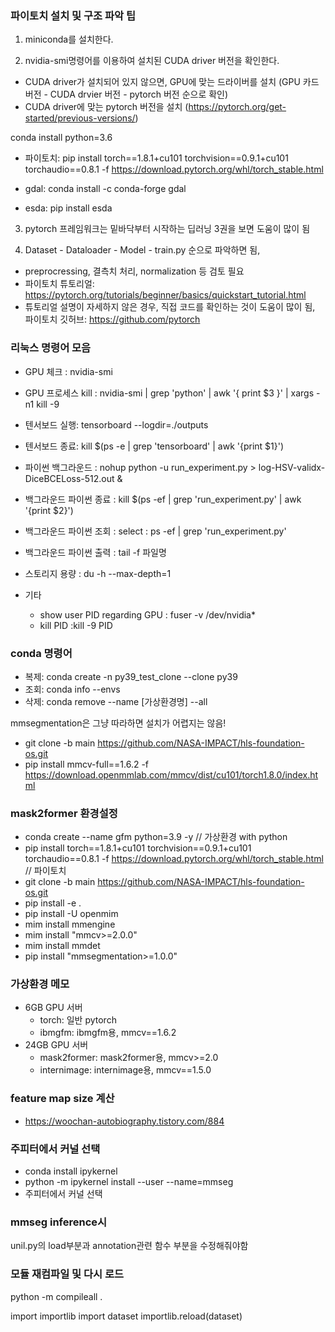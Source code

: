 ### 파이토치 설치 및 구조 파악 팁

1. miniconda를 설치한다.

2. nvidia-smi명령어를 이용하여 설치된 CUDA driver 버전을 확인한다.
 - CUDA driver가 설치되어 있지 않으면, GPU에 맞는 드라이버를 설치 (GPU 카드 버전 - CUDA drvier 버전 - pytorch 버전 순으로 확인)
 - CUDA driver에 맞는 pytorch 버전을 설치 (https://pytorch.org/get-started/previous-versions/)


conda install python=3.6

- 파이토치: pip install torch==1.8.1+cu101 torchvision==0.9.1+cu101 torchaudio==0.8.1 -f https://download.pytorch.org/whl/torch_stable.html

- gdal: conda install -c conda-forge gdal

- esda: pip install esda

3. pytorch 프레임워크는 밑바닥부터 시작하는 딥러닝 3권을 보면 도움이 많이 됨

4. Dataset - Dataloader - Model - train.py 순으로 파악하면 됨, 
 - preprocressing, 결측치 처리, normalization 등 검토 필요
 - 파이토치 튜토리얼: https://pytorch.org/tutorials/beginner/basics/quickstart_tutorial.html
 - 튜토리얼 설명이 자세하지 않은 경우, 직접 코드를 확인하는 것이 도움이 많이 됨, 파이토치 깃허브: https://github.com/pytorch
 
 ### 리눅스 명령어 모음
 
 - GPU 체크 : nvidia-smi
 - GPU 프로세스 kill : nvidia-smi | grep 'python' | awk '{ print $3 }' | xargs -n1 kill -9

 - 텐서보드 실행: tensorboard --logdir=./outputs
 - 텐서보드 종료: kill $(ps -e | grep 'tensorboard' | awk '{print $1}')

 - 파이썬 백그라운드 : nohup python -u run_experiment.py > log-HSV-validx-DiceBCELoss-512.out &
 - 백그라운드 파이썬 종료 : kill $(ps -ef | grep 'run_experiment.py' | awk '{print $2}')
 - 백그라운드 파이썬 조회 : select : ps -ef | grep 'run_experiment.py'
 - 백그라운드 파이썬 출력 : tail -f 파일명
 - 스토리지 용량 : du -h --max-depth=1
 - 기타
   - show user PID regarding GPU : fuser -v /dev/nvidia*
   - kill PID :kill -9 PID

### conda 명령어
 - 복제: conda create -n py39_test_clone --clone py39
 - 조회: conda info --envs
 - 삭제: conda remove --name [가상환경명] --all

mmsegmentation은 그냥 따라하면 설치가 어렵지는 않음!
- git clone -b main https://github.com/NASA-IMPACT/hls-foundation-os.git
- pip install mmcv-full==1.6.2 -f https://download.openmmlab.com/mmcv/dist/cu101/torch1.8.0/index.html

### mask2former 환경설정 
- conda create --name gfm python=3.9 -y // 가상환경 with python
- pip install torch==1.8.1+cu101 torchvision==0.9.1+cu101 torchaudio==0.8.1 -f https://download.pytorch.org/whl/torch_stable.html // 파이토치
- git clone -b main https://github.com/NASA-IMPACT/hls-foundation-os.git
- pip install -e .
- pip install -U openmim
- mim install mmengine
- mim install "mmcv>=2.0.0"
- mim install mmdet
- pip install "mmsegmentation>=1.0.0"

### 가상환경 메모
- 6GB GPU 서버
  - torch: 일반 pytorch
  - ibmgfm: ibmgfm용, mmcv==1.6.2
- 24GB GPU 서버
  - mask2former: mask2former용, mmcv>=2.0
  - internimage: internimage용, mmcv==1.5.0

### feature map size 계산
  - https://woochan-autobiography.tistory.com/884

### 주피터에서 커널 선택
 - conda install ipykernel
 - python -m ipykernel install --user --name=mmseg
 - 주피터에서 커널 선택

### mmseg inference시
unil.py의 load부분과 annotation관련 함수 부분을 수정해줘야함

### 모듈 재컴파일 및 다시 로드
python -m compileall .

import importlib
import dataset
importlib.reload(dataset)
